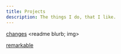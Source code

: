 ```yaml
---
title: Projects
description: The things I do, that I like.
---
```


[changes]()
<readme blurb; img>

[remarkable]()
